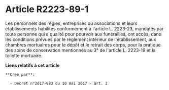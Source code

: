# Article R2223-89-1

Les personnels des régies, entreprises ou associations et leurs établissements habilités conformément à l'article L. 2223-23,
mandatés par toute personne qui a qualité pour pourvoir aux funérailles, ont accès, dans les conditions prévues par le
règlement intérieur de l'établissement, aux chambres mortuaires pour le dépôt et le retrait des corps, pour la pratique des
soins de conservation mentionnés au 3° de l'article L. 2223-19 et la toilette mortuaire.

**Liens relatifs à cet article**

	**Créé par**:

	  - Décret n°2017-983 du 10 mai 2017 - art. 2

